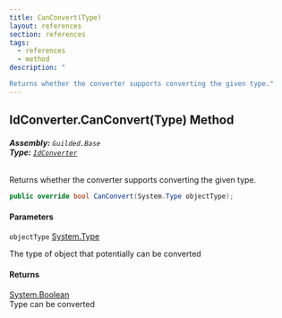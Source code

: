 ```yaml
---
title: CanConvert(Type)
layout: references
section: references
tags:
  - references
  - method
description: "

Returns whether the converter supports converting the given type."
---
```


## IdConverter.CanConvert(Type) Method
###### **Assembly:** `Guilded.Base`<br/>**Type:** [`IdConverter`](IdConverter.md 'Guilded.Base.IdConverter')

Returns whether the converter supports converting the given type.

```csharp
public override bool CanConvert(System.Type objectType);
```
#### Parameters

<a name='Guilded.Base.IdConverter.CanConvert(System.Type).objectType'></a>

`objectType` [System.Type](https://docs.microsoft.com/en-us/dotnet/api/System.Type 'System.Type')

The type of object that potentially can be converted

#### Returns
[System.Boolean](https://docs.microsoft.com/en-us/dotnet/api/System.Boolean 'System.Boolean')  
Type can be converted